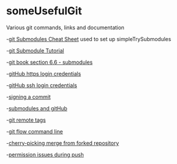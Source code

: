 someUsefulGit
=============

Various git commands, links and documentation

-[git Submodules Cheat Sheet](http://blog.jacius.info/git-submodule-cheat-sheet) used to set up simpleTrySubmodules

-[git Submodule Tutorial](https://git.wiki.kernel.org/index.php/GitSubmoduleTutorial)

-[git book section 6.6 - submodules](http://git-scm.com/book/en/Git-Tools-Submodules)

-[gitHub https login credentials](http://stackoverflow.com/questions/5343068/is-there-a-way-to-skip-password-typing-when-using-https-github)

-[gitHub ssh login credentials ](https://help.github.com/articles/why-is-git-always-asking-for-my-password)

-[signing a commit](http://mikegerwitz.com/papers/git-horror-story.html)

-[submodules and gitHub](http://joncairns.com/2011/10/how-to-use-git-submodules/)

-[git remote tags](http://wptheming.com/2011/04/add-remove-github-tags/)

-[git flow command line](https://github.com/nvie/gitflow/wiki/Command-Line-Arguments)

-[cherry-picking merge from forked repository](http://stackoverflow.com/questions/1405030/using-git-how-can-i-selectively-pull-merge-changes-from-anothers-fork)

-[permission issues during push](http://stackoverflow.com/questions/6448242/git-push-error-insufficient-permission-for-adding-an-object-to-repository-datab)
